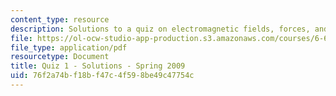 ```yaml
---
content_type: resource
description: Solutions to a quiz on electromagnetic fields, forces, and motion.
file: https://ol-ocw-studio-app-production.s3.amazonaws.com/courses/6-641-electromagnetic-fields-forces-and-motion-spring-2009/76f2a74bf18bf47c4f598be49c47754c_MIT6_641s09_sol_quiz2009.pdf
file_type: application/pdf
resourcetype: Document
title: Quiz 1 - Solutions - Spring 2009
uid: 76f2a74b-f18b-f47c-4f59-8be49c47754c
---
```

